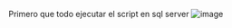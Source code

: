 Primero que todo ejecutar el script en sql server
![image](https://github.com/user-attachments/assets/50bba238-a72a-4fa1-81e6-f2d43cb69b86)

